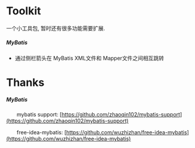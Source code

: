 # Toolkit
一个小工具包, 暂时还有很多功能需要扩展.

##### MyBatis
- 通过侧栏箭头在 MyBatis XML文件和 Mapper文件之间相互跳转



# Thanks

##### MyBatis
&emsp;&emsp;mybatis support: [https://github.com/zhaoqin102/mybatis-support](https://github.com/zhaoqin102/mybatis-support)

&emsp;&emsp;free-idea-mybatis: [https://github.com/wuzhizhan/free-idea-mybatis](https://github.com/wuzhizhan/free-idea-mybatis)
